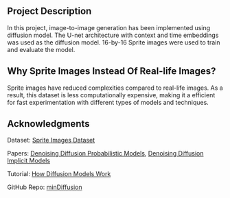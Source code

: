 ## Project Description

In this project, image-to-image generation has been implemented using diffusion model. The U-net architecture with context and time embeddings was used as the diffusion model. 16-by-16 Sprite images were used to train and evaluate the model. 

## Why Sprite Images Instead Of Real-life Images?

Sprite images have reduced complexities compared to real-life images. As a result, this dataset is less computationally expensive, making it a efficient for fast experimentation with different types of models and techniques.

## Acknowledgments

Dataset: [Sprite Images Dataset](https://huggingface.co/datasets/ashis-palai/sprites_image_dataset/tree/main)

Papers: [Denoising Diffusion Probabilistic Models](https://arxiv.org/abs/2006.11239), [Denoising Diffusion Implicit Models](https://arxiv.org/abs/2010.02502)

Tutorial: [How Diffusion Models Work](https://learn.deeplearning.ai/courses/diffusion-models/lesson/xb8aa/introduction)

GitHub Repo: [minDiffusion](https://github.com/cloneofsimo/minDiffusion)
